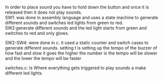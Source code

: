 In order to place sound you have to hold down the button and once it is released then it does not play sounds.</br>
SW1: was done in assembly language and uses a state machine to generate different sounds and switches led lights from green to red. </br>
SW2:generate different sounds and the led light starts from green and switches to red and only glows.</br>

SW2-SW4: were done in c. it used a static counter and switch cases to generate different sounds. setting t is setting up the tempo of the buzzer of how fast and slow it goes the higher the number is the tempo will be slower and the lower the tempo will be faster</br>

switches.c: Is Where everything gets triggered to play sounds a make different led lights.</br>
